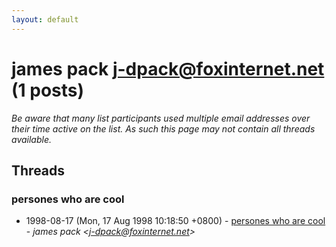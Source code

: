 ```yaml
---
layout: default
---
```


# james pack <j-dpack@foxinternet.net> (1 posts)

_Be aware that many list participants used multiple email addresses over their time active on the list. As such this page may not contain all threads available._

## Threads

### persones who are cool
+ 1998-08-17 (Mon, 17 Aug 1998 10:18:50 +0800) - [persones who are cool](/archive/1998/08/24a0167b0ab54174549636160deca412d4b4976bb8979945bef442ed4319fe67) - _james pack \<j-dpack@foxinternet.net\>_

